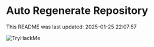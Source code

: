 # Auto Regenerate Repository

This README was last updated: 2025-01-25 22:07:57

 ![TryHackMe](https://tryhackme.com/badge/533634)